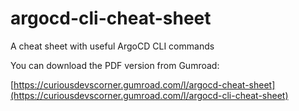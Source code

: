 # argocd-cli-cheat-sheet
A cheat sheet with useful ArgoCD CLI commands

You can download the PDF version from Gumroad:

[https://curiousdevscorner.gumroad.com/l/argocd-cheat-sheet](https://curiousdevscorner.gumroad.com/l/argocd-cli-cheat-sheet)
